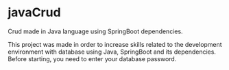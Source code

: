 # javaCrud
 Crud made in Java language using SpringBoot dependencies.
 
This project was made in order to increase skills related to the development environment with database using Java, SpringBoot and its dependencies. Before starting, you need to enter your database password.

